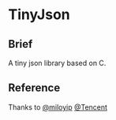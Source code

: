 # TinyJson

## Brief

A tiny json library based on C.

## Reference

Thanks to [@miloyip](https://github.com/miloyip/json-tutorial) [@Tencent](https://github.com/Tencent/rapidjson)
